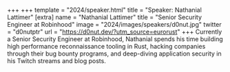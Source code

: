 +++
+++
template = "2024/speaker.html"
title = "Speaker: Nathanial Lattimer"
[extra]
  name = "Nathanial Lattimer"
  title = "Senior Security Engineer at Robinhood"
  image = "2024/images/speakers/d0nut.jpg"
  twitter = "d0nutptr"
  url = "https://d0nut.dev/?utm_source=eurorust"
+++
Currently a Senior Security Engineer at Robinhood, Nathanial spends his time building high performance reconnaissance tooling in Rust, hacking companies through their bug bounty programs, and deep-diving application security in his Twitch streams and blog posts.
